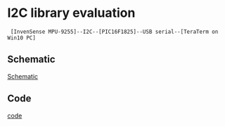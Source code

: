 # I2C library evaluation

```
 [InvenSense MPU-9255]--I2C--[PIC16F1825]--USB serial--[TeraTerm on Win10 PC]

```

## Schematic

[Schematic](./kicad/i2c_lib_eval/i2c_lib_eval.pdf)

## Code 

[code](./src/pic16f1825/i2c_lib_eval.X)

